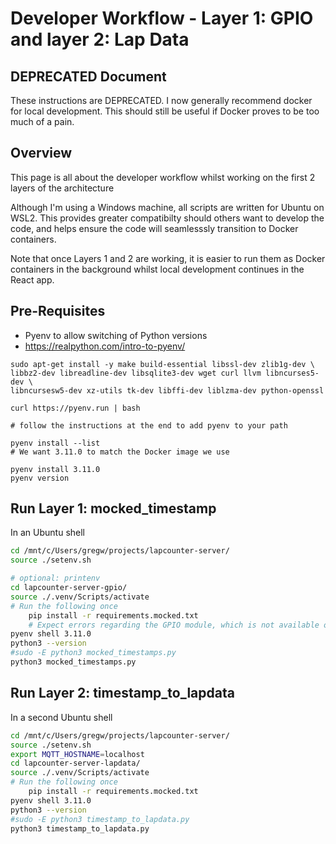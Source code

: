 # Developer Workflow - Layer 1: GPIO and layer 2: Lap Data

## DEPRECATED Document

These instructions are DEPRECATED. I now generally recommend docker for local development.
This should still be useful if Docker proves to be too much of a pain.


## Overview


This page is all about the developer workflow whilst working on the first 2 layers of the architecture

Although I'm using a Windows machine, all scripts are written for Ubuntu on WSL2. This provides greater compatibilty should others want to develop the code, and helps ensure the code will seamlesssly transition to Docker containers.

Note that once Layers 1 and 2 are working, it is easier to run them as Docker containers in the background whilst local development continues in the React app.

## Pre-Requisites

* Pyenv to allow switching of Python versions
*   https://realpython.com/intro-to-pyenv/

```
sudo apt-get install -y make build-essential libssl-dev zlib1g-dev \
libbz2-dev libreadline-dev libsqlite3-dev wget curl llvm libncurses5-dev \
libncursesw5-dev xz-utils tk-dev libffi-dev liblzma-dev python-openssl

curl https://pyenv.run | bash

# follow the instructions at the end to add pyenv to your path

pyenv install --list
# We want 3.11.0 to match the Docker image we use

pyenv install 3.11.0
pyenv version
```

## Run Layer 1: mocked_timestamp

In an Ubuntu shell

```bash
cd /mnt/c/Users/gregw/projects/lapcounter-server/
source ./setenv.sh

# optional: printenv
cd lapcounter-server-gpio/
source ./.venv/Scripts/activate
# Run the following once
    pip install -r requirements.mocked.txt
    # Expect errors regarding the GPIO module, which is not available on Windows. This is Ok
pyenv shell 3.11.0
python3 --version
#sudo -E python3 mocked_timestamps.py
python3 mocked_timestamps.py
```

## Run Layer 2: timestamp_to_lapdata

In a second Ubuntu shell

```bash
cd /mnt/c/Users/gregw/projects/lapcounter-server/
source ./setenv.sh
export MQTT_HOSTNAME=localhost
cd lapcounter-server-lapdata/
source ./.venv/Scripts/activate
# Run the following once
    pip install -r requirements.mocked.txt
pyenv shell 3.11.0
python3 --version
#sudo -E python3 timestamp_to_lapdata.py
python3 timestamp_to_lapdata.py
```
